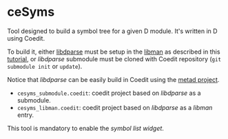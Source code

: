 ceSyms
======

Tool designed to build a symbol tree for a given D module.
It's written in D using Coedit.

To build it, either [libdparse](https://github.com/Hackerpilot/libdparse)
must be setup in the [libman](https://github.com/BBasile/Coedit/wiki#library-manager-widget) 
as described in this [tutorial](https://github.com/BBasile/Coedit/wiki#lets-build-a-static-library),
or *libdparse* submodule must be cloned with Coedit repository (`git submodule init` or `update`).

Notice that *libdparse* can be easily build in Coedit using the [metad project](https://github.com/BBasile/metad).

- `cesyms_submodule.coedit`: coedit project based on *libdparse* as a submodule.
- `cesyms_libman.coedit`: coedit project based on *libdparse* as a *libman* entry.

This tool is mandatory to enable the _symbol list widget_.